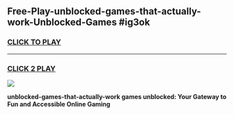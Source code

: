 
## Free-Play-unblocked-games-that-actually-work-Unblocked-Games #ig3ok
<h3>
<a href="https://news.freeplayer.one?title=unblocked-games-that-actually-work&ref=8M">CLICK TO PLAY</a></h3>
<hr>

<h3>
<a href="https://news.freeplayer.one?title=unblocked-games-that-actually-work&ref=8M">CLICK 2 PLAY</a>
  
</h3>

<a href="https://news.freeplayer.one?title=unblocked-games-that-actually-work&ref=8M"><img src="https://clearcache.store/games.png"></a>


**unblocked-games-that-actually-work games unblocked: Your Gateway to Fun and Accessible Online Gaming**
